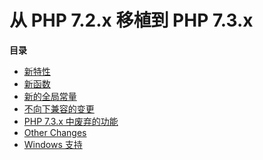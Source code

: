 从 PHP 7.2.x 移植到 PHP 7.3.x
=============================

**目录**

-   [新特性](/migration73/new-features.html)
-   [新函数](/migration73/new-functions.html)
-   [新的全局常量](/migration73/constants.html)
-   [不向下兼容的变更](/migration73/incompatible.html)
-   [PHP 7.3.x 中废弃的功能](/migration73/deprecated.html)
-   [Other Changes](/migration73/other-changes.html)
-   [Windows 支持](/migration73/windows-support.html)
